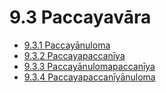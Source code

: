 

# 9.3 Paccayavāra

* [9.3.1 Paccayānuloma](9.3/9.3.1.md)
* [9.3.2 Paccayapaccanīya](9.3/9.3.2.md)
* [9.3.3 Paccayānulomapaccanīya](9.3/9.3.3.md)
* [9.3.4 Paccayapaccanīyānuloma](9.3/9.3.4.md)



